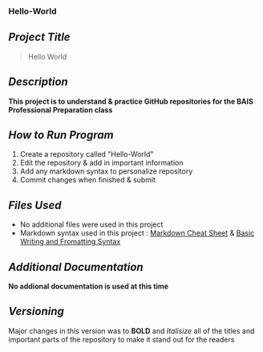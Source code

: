 ### Hello-World
## *Project Title*
>Hello World
## *Description*
**This project is to understand & practice GitHub repositories for the BAIS Professional Preparation class**
## *How to Run Program*
1. Create a repository called "Hello-World"
2. Edit the repository & add in important information
3. Add any markdown syntax to personalize repository
4. Commit changes when finished & submit
## *Files Used*
* No additional files were used in this project
* Markdown syntax used in this project : [Markdown Cheat Sheet](https://www.markdownguide.org/cheat-sheet/) & [Basic Writing and Fromatting Syntax](https://docs.github.com/en/get-started/writing-on-github/getting-started-with-writing-and-formatting-on-github/basic-writing-and-formatting-syntax)
## *Additional Documentation*
**No addional documentation is used at this time** 
## *Versioning*
Major changes in this version was to **BOLD** and *Italisize* all of the titles and important parts of the repository to make it stand out for the readers

